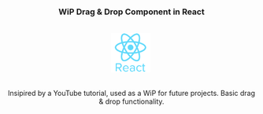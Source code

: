 <h3 align="center">WiP Drag & Drop Component in React</h3>
<br>
<div align="center">
  <img src="https://github.com/devicons/devicon/blob/master/icons/react/react-original-wordmark.svg" title="React" alt="React" width="80" height="80"/>&nbsp;
</div>
<br>
<p align="center">Insipired by a YouTube tutorial, used as a WiP for future projects. Basic drag & drop functionality.</p>
